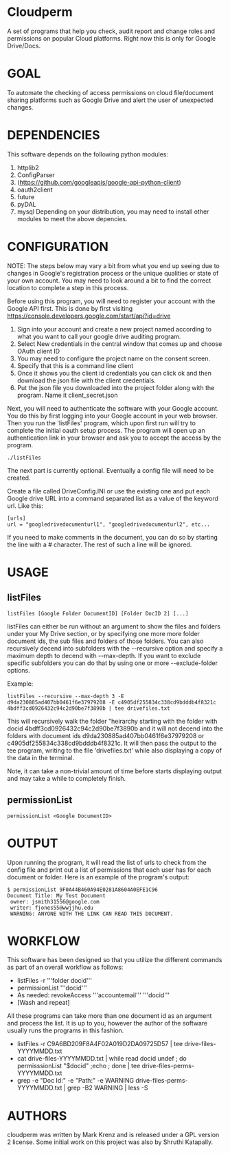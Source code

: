 # Cloudperm
A set of programs that help you check, audit report and change roles and permissions on popular Cloud platforms.
Right now this is only for Google Drive/Docs.

# GOAL

 To automate the checking of access permissions on cloud file/document sharing platforms such as Google Drive and alert the user of unexpected changes.

# DEPENDENCIES

This software depends on the following python modules:

1. httplib2
2. ConfigParser
3. (https://github.com/googleapis/google-api-python-client)
4. oauth2client
5. future
6. pyDAL
7. mysql 
Depending on your distribution, you may need to install other modules to meet the above
depencies.

# CONFIGURATION

 NOTE: The steps below may vary a bit from what you end up seeing due to changes in Google's registration
 process or the unique qualities or state of your own account. You may need to look around a bit to find
 the correct location to complete a step in this process.
 
 Before using this program, you will need to register your account with the Google API first. This is done by first visiting
 https://console.developers.google.com/start/api?id=drive
 1. Sign into your account and create a new project named according to what you want to call your google drive auditing program.
 2. Select New credentials in the central window that comes up and choose OAuth client ID
 3. You may need to configure the project name on the consent screen.
 4. Specify that this is a command line client
 5. Once it shows you the client id credentials you can click ok and then download the json file with the client credentials.
 6. Put the json file you downloaded into the project folder along with the program. Name it client_secret.json

 Next, you will need to authenticate the software with your Google account. You do this by first logging into
 your Google account in your web browser. Then you run the 'listFiles' program, which upon first run will try to
 complete the initial oauth setup process. The program will open up an authentication link in your browser
 and ask you to accept the access by the program.

```
./listFiles
```

The next part is currently optional. Eventually a config file will need to be created.
 
 Create a file called DriveConfig.INI or use the existing one and put each Google drive URL into a command separated list as
 a value of the keyword url.  Like this:
```
[urls]
url = "googledrivedocumenturl1", "googledrivedocumenturl2", etc...
```
 If you need to make comments in the document, you can do so by starting the line with a # character. The rest of such a
 line will be ignored.

# USAGE

## listFiles
```
listFiles [Google Folder DocumentID] [Folder DocID 2] [...]
```
listFiles can either be run without an argument to show the files and folders under your My Drive section, or
by specifying one more more folder document ids, the sub files and folders of those folders. You can also
recursively decend into subfolders with the --recursive option and specify a maximum depth to decend with
--max-depth. If you want to exclude specific subfolders you can do that by using one or more
--exclude-folder options.

Example: 
```
listFiles --recursive --max-depth 3 -E d9da230885ad407bb0461f6e37979208 -E c4905df255834c338cd9bdddb4f8321c 4bdff3cd0926432c94c2d90be7f3890b | tee drivefiles.txt
```
This will recursively walk the folder "heirarchy starting with the folder with docid 4bdff3cd0926432c94c2d90be7f3890b
and it will not decend into the folders with document ids d9da230885ad407bb0461f6e37979208 or c4905df255834c338cd9bdddb4f8321c. 
It will then pass the output to the tee program, writing to the file 'drivefiles.txt' while also displaying a copy
of the data in the terminal.

Note, it can take a non-trivial amount of time before starts displaying output and may take a while to completely finish.


## permissionList
```
permissionList <Google DocumentID>
```
 
# OUTPUT

  Upon running the program, it will read the list of urls to check from the config file and print out a list
  of permissions that each user has for each document or folder. Here is an example of the program's output:
  
  ```
  $ permissionList 9F0A44B460A94E0281A8604A0EFE1C96
  Document Title: My Test Document
   owner: jsmith31556@google.com
   writer: fjones55@wwjjhu.edu
   WARNING: ANYONE WITH THE LINK CAN READ THIS DOCUMENT.
  ```

# WORKFLOW

This software has been designed so that you utilize the different commands as part of an overall workflow as follows:

* listFiles -r '''folder docid'''
* permissionList '''docid'''
* As needed: revokeAccess '''accountemail''' '''docid'''
* [Wash and repeat]

All these programs can take more than one document id as an argument and process the list. It is up
to you, however the author of the software usually runs the programs in this fashion.

* listFiles -r C9A6BD209F8A4F02A019D2DA09725D57 | tee drive-files-YYYYMMDD.txt
* cat drive-files-YYYYMMDD.txt | while read docid undef ; do permisssionList "$docid" ;echo ; done | tee drive-files-perms-YYYYMMDD.txt
* grep -e "Doc Id:" -e "Path:" -e WARNING drive-files-perms-YYYYMMDD.txt | grep -B2 WARNING | less -S


 
  
# AUTHORS

cloudperm was written by Mark Krenz and is released under a GPL version 2 license.
Some initial work on this project was also by Shruthi Katapally.
